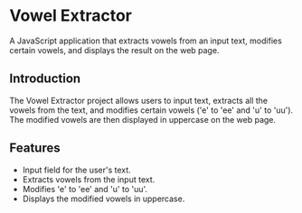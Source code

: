 # Vowel Extractor

A JavaScript application that extracts vowels from an input text, modifies certain vowels, and displays the result on the web page.

## Introduction

The Vowel Extractor project allows users to input text, extracts all the vowels from the text, and modifies certain vowels ('e' to 'ee' and 'u' to 'uu'). The modified vowels are then displayed in uppercase on the web page.

## Features

- Input field for the user's text.
- Extracts vowels from the input text.
- Modifies 'e' to 'ee' and 'u' to 'uu'.
- Displays the modified vowels in uppercase.
